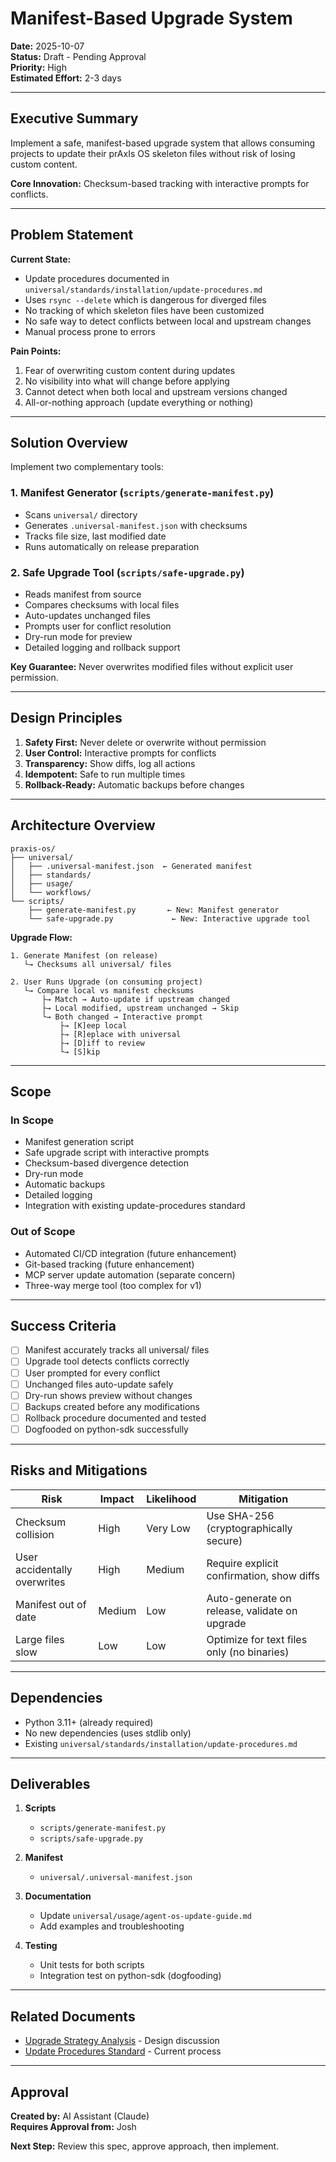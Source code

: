 # Manifest-Based Upgrade System

**Date:** 2025-10-07  
**Status:** Draft - Pending Approval  
**Priority:** High  
**Estimated Effort:** 2-3 days

---

## Executive Summary

Implement a safe, manifest-based upgrade system that allows consuming projects to update their prAxIs OS skeleton files without risk of losing custom content.

**Core Innovation:** Checksum-based tracking with interactive prompts for conflicts.

---

## Problem Statement

**Current State:**
- Update procedures documented in `universal/standards/installation/update-procedures.md`
- Uses `rsync --delete` which is dangerous for diverged files
- No tracking of which skeleton files have been customized
- No safe way to detect conflicts between local and upstream changes
- Manual process prone to errors

**Pain Points:**
1. Fear of overwriting custom content during updates
2. No visibility into what will change before applying
3. Cannot detect when both local and upstream versions changed
4. All-or-nothing approach (update everything or nothing)

---

## Solution Overview

Implement two complementary tools:

### 1. Manifest Generator (`scripts/generate-manifest.py`)
- Scans `universal/` directory
- Generates `.universal-manifest.json` with checksums
- Tracks file size, last modified date
- Runs automatically on release preparation

### 2. Safe Upgrade Tool (`scripts/safe-upgrade.py`)
- Reads manifest from source
- Compares checksums with local files
- Auto-updates unchanged files
- Prompts user for conflict resolution
- Dry-run mode for preview
- Detailed logging and rollback support

**Key Guarantee:** Never overwrites modified files without explicit user permission.

---

## Design Principles

1. **Safety First:** Never delete or overwrite without permission
2. **User Control:** Interactive prompts for conflicts
3. **Transparency:** Show diffs, log all actions
4. **Idempotent:** Safe to run multiple times
5. **Rollback-Ready:** Automatic backups before changes

---

## Architecture Overview

```
praxis-os/
├── universal/
│   ├── .universal-manifest.json  ← Generated manifest
│   ├── standards/
│   ├── usage/
│   └── workflows/
└── scripts/
    ├── generate-manifest.py       ← New: Manifest generator
    └── safe-upgrade.py             ← New: Interactive upgrade tool
```

**Upgrade Flow:**
```
1. Generate Manifest (on release)
   └→ Checksums all universal/ files

2. User Runs Upgrade (on consuming project)
   └→ Compare local vs manifest checksums
       ├→ Match → Auto-update if upstream changed
       ├→ Local modified, upstream unchanged → Skip
       └→ Both changed → Interactive prompt
           ├→ [K]eep local
           ├→ [R]eplace with universal
           ├→ [D]iff to review
           └→ [S]kip
```

---

## Scope

### In Scope
- Manifest generation script
- Safe upgrade script with interactive prompts
- Checksum-based divergence detection
- Dry-run mode
- Automatic backups
- Detailed logging
- Integration with existing update-procedures standard

### Out of Scope
- Automated CI/CD integration (future enhancement)
- Git-based tracking (future enhancement)
- MCP server update automation (separate concern)
- Three-way merge tool (too complex for v1)

---

## Success Criteria

- [ ] Manifest accurately tracks all universal/ files
- [ ] Upgrade tool detects conflicts correctly
- [ ] User prompted for every conflict
- [ ] Unchanged files auto-update safely
- [ ] Dry-run shows preview without changes
- [ ] Backups created before any modifications
- [ ] Rollback procedure documented and tested
- [ ] Dogfooded on python-sdk successfully

---

## Risks and Mitigations

| Risk | Impact | Likelihood | Mitigation |
|------|--------|------------|------------|
| Checksum collision | High | Very Low | Use SHA-256 (cryptographically secure) |
| User accidentally overwrites | High | Medium | Require explicit confirmation, show diffs |
| Manifest out of date | Medium | Low | Auto-generate on release, validate on upgrade |
| Large files slow | Low | Low | Optimize for text files only (no binaries) |

---

## Dependencies

- Python 3.11+ (already required)
- No new dependencies (uses stdlib only)
- Existing `universal/standards/installation/update-procedures.md`

---

## Deliverables

1. **Scripts**
   - `scripts/generate-manifest.py`
   - `scripts/safe-upgrade.py`

2. **Manifest**
   - `universal/.universal-manifest.json`

3. **Documentation**
   - Update `universal/usage/agent-os-update-guide.md`
   - Add examples and troubleshooting

4. **Testing**
   - Unit tests for both scripts
   - Integration test on python-sdk (dogfooding)

---

## Related Documents

- [Upgrade Strategy Analysis](../../../uograde-strategy-analysis.md) - Design discussion
- [Update Procedures Standard](../../../universal/standards/installation/update-procedures.md) - Current process

---

## Approval

**Created by:** AI Assistant (Claude)  
**Requires Approval from:** Josh

**Next Step:** Review this spec, approve approach, then implement.
